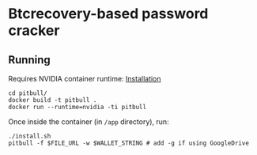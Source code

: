 # Btcrecovery-based password cracker

## Running

Requires NVIDIA container runtime: [Installation](https://docs.nvidia.com/datacenter/cloud-native/container-toolkit/install-guide.html)

```
cd pitbull/
docker build -t pitbull .
docker run --runtime=nvidia -ti pitbull
```
Once inside the container (in `/app` directory), run:
```
./install.sh
pitbull -f $FILE_URL -w $WALLET_STRING # add -g if using GoogleDrive
```
